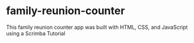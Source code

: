# family-reunion-counter
This family reunion counter app was built with HTML, CSS, and JavaScript using a Scrimba Tutorial

